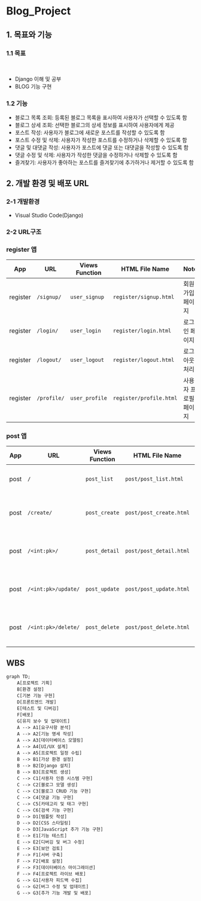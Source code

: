 # Blog_Project

## 1. 목표와 기능

### 1.1 목표
<br />

* Django 이해 및 공부
* BLOG 기능 구현

### 1.2 기능
* 블로그 목록 조회: 등록된 블로그 목록을 표시하여 사용자가 선택할 수 있도록 함
* 블로그 상세 조회: 선택한 블로그의 상세 정보를 표시하여 사용자에게 제공
* 포스트 작성: 사용자가 블로그에 새로운 포스트를 작성할 수 있도록 함
* 포스트 수정 및 삭제: 사용자가 작성한 포스트를 수정하거나 삭제할 수 있도록 함
* 댓글 및 대댓글 작성: 사용자가 포스트에 댓글 또는 대댓글을 작성할 수 있도록 함
* 댓글 수정 및 삭제: 사용자가 작성한 댓글을 수정하거나 삭제할 수 있도록 함
* 즐겨찾기: 사용자가 좋아하는 포스트를 즐겨찾기에 추가하거나 제거할 수 있도록 함



## 2. 개발 환경 및 배포 URL
### 2-1 개발환경
- Visual Studio Code(Django)

### 2-2 URL구조

### register 앱

| App       | URL                | Views Function | HTML File Name           | Note              |
|-----------|--------------------|----------------|--------------------------|-------------------|
| register  | `/signup/`         | `user_signup`  | `register/signup.html`   | 회원가입 페이지    |
| register  | `/login/`          | `user_login`   | `register/login.html`    | 로그인 페이지      |
| register  | `/logout/`         | `user_logout`  | `register/logout.html`   | 로그아웃 처리      |
| register  | `/profile/`        | `user_profile` | `register/profile.html`  | 사용자 프로필 페이지 |

### post 앱

| App       | URL             | Views Function | HTML File Name        | Note                 |
|-----------|-----------------|----------------|-----------------------|----------------------|
| post      | `/`             | `post_list`    | `post/post_list.html` | 메인 페이지           |
| post      | `/create/`      | `post_create`  | `post/post_create.html`| 게시글 생성 페이지   |
| post      | `/<int:pk>/`    | `post_detail`  | `post/post_detail.html`| 게시글 상세 페이지   |
| post      | `/<int:pk>/update/` | `post_update`| `post/post_update.html`| 게시글 수정 페이지   |
| post      | `/<int:pk>/delete/` | `post_delete`| `post/post_delete.html`| 게시글 삭제 페이지   |

## WBS

```mermaid
graph TD;
    A[프로젝트 기획]
    B[환경 설정]
    C[기본 기능 구현]
    D[프론트엔드 개발]
    E[테스트 및 디버깅]
    F[배포]
    G[유지 보수 및 업데이트]
    A --> A1[요구사항 분석]
    A --> A2[기능 명세 작성]
    A --> A3[데이터베이스 모델링]
    A --> A4[UI/UX 설계]
    A --> A5[프로젝트 일정 수립]
    B --> B1[가상 환경 설정]
    B --> B2[Django 설치]
    B --> B3[프로젝트 생성]
    C --> C1[사용자 인증 시스템 구현]
    C --> C2[블로그 모델 생성]
    C --> C3[블로그 CRUD 기능 구현]
    C --> C4[댓글 기능 구현]
    C --> C5[카테고리 및 태그 구현]
    C --> C6[검색 기능 구현]
    D --> D1[템플릿 작성]
    D --> D2[CSS 스타일링]
    D --> D3[JavaScript 추가 기능 구현]
    E --> E1[기능 테스트]
    E --> E2[디버깅 및 버그 수정]
    E --> E3[보안 검토]
    F --> F1[서버 구축]
    F --> F2[배포 설정]
    F --> F3[데이터베이스 마이그레이션]
    F --> F4[프로젝트 라이브 배포]
    G --> G1[사용자 피드백 수집]
    G --> G2[버그 수정 및 업데이트]
    G --> G3[추가 기능 개발 및 배포]
```
